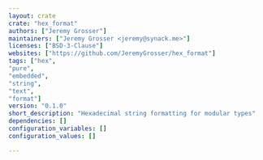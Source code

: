```yaml
---
layout: crate
crate: "hex_format"
authors: ["Jeremy Grosser"]
maintainers: ["Jeremy Grosser <jeremy@synack.me>"]
licenses: ["BSD-3-Clause"]
websites: ["https://github.com/JeremyGrosser/hex_format"]
tags: ["hex",
"pure",
"embedded",
"string",
"text",
"format"]
version: "0.1.0"
short_description: "Hexadecimal string formatting for modular types"
dependencies: []
configuration_variables: []
configuration_values: []

---
```



